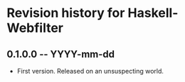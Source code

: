 # Revision history for Haskell-Webfilter

## 0.1.0.0 -- YYYY-mm-dd

* First version. Released on an unsuspecting world.
